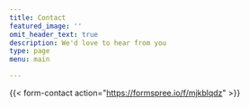 ```yaml
---
title: Contact
featured_image: ''
omit_header_text: true
description: We'd love to hear from you
type: page
menu: main

---
```



{{< form-contact action="https://formspree.io/f/mjkblqdz"  >}}

